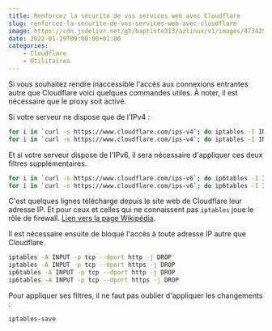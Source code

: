 ```yaml
---
title: Renforcez la sécurité de vos services web avec Cloudflare
slug: renforcez-la-securite-de-vos-services-web-avec-cloudflare
image: https://cdn.jsdelivr.net/gh/baptiste313/azlinux/v1/images/4734252/raw.webp
date: 2022-01-29T09:00:00+01:00
categories:
    - Cloudflare
    - Utilitaires
---
```


Si vous souhaitez rendre inaccessible l'accès aux connexions entrantes autre que Cloudflare voici quelques commandes utiles. À noter, il est nécessaire que le proxy soit activé.

Si votre serveur ne dispose que de l'IPv4 :

```bash
for i in `curl -s https://www.cloudflare.com/ips-v4`; do iptables -I INPUT -p tcp -s $i --dport http -j ACCEPT; done
for i in `curl -s https://www.cloudflare.com/ips-v4`; do iptables -I INPUT -p tcp -s $i --dport https -j ACCEPT; done
```

Et si votre serveur dispose de l'IPv6, il sera nécessaire d'appliquer ces deux filtres supplémentaires.

```bash
for i in `curl -s https://www.cloudflare.com/ips-v6`; do ip6tables -I INPUT -p tcp -s $i --dport http -j ACCEPT; done
for i in `curl -s https://www.cloudflare.com/ips-v6`; do ip6tables -I INPUT -p tcp -s $i --dport https -j ACCEPT; done
```

C'est quelques lignes télécharge depuis le site web de Cloudflare leur adresse IP. Et pour ceux et celles qui ne connaissent pas `iptables` joue le rôle de firewall. [Lien vers la page Wikipédia](https://fr.wikipedia.org/wiki/Iptables).

Il est nécessaire ensuite de bloqué l'accès à toute adresse IP autre que Cloudflare.

```bash
iptables -A INPUT -p tcp --dport http -j DROP
iptables -A INPUT -p tcp --dport https -j DROP
ip6tables -A INPUT -p tcp --dport http -j DROP
ip6tables -A INPUT -p tcp --dport https -j DROP
```

Pour appliquer ses filtres, il ne faut pas oublier d'appliquer les changements :

```bash
iptables-save
```